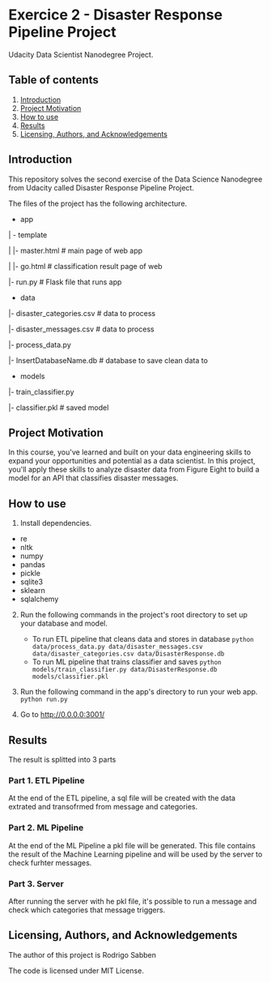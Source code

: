 # Exercice 2  - Disaster Response Pipeline Project
Udacity Data Scientist Nanodegree Project.

## Table of contents
1. [Introduction](#introduction)
2. [Project Motivation](#motivation)
3. [How to use](#how_to_use)
4. [Results](#results)
5. [Licensing, Authors, and Acknowledgements](#licensing)
   
## Introduction  <a name="introduction"></a>
This repository solves the second exercise of the Data Science Nanodegree from Udacity called Disaster Response Pipeline Project.

The files of the project has the following architecture.

* app

| - template

| |- master.html  # main page of web app

| |- go.html  # classification result page of web 

|- run.py  # Flask file that runs app

* data

|- disaster_categories.csv  # data to process 

|- disaster_messages.csv  # data to process

|- process_data.py

|- InsertDatabaseName.db   # database to save clean data to

* models

|- train_classifier.py

|- classifier.pkl  # saved model 


## Project Motivation <a name="motivation"></a>
In this course, you've learned and built on your data engineering skills to expand your opportunities and potential as a data scientist. In this project, you'll apply these skills to analyze disaster data from Figure Eight to build a model for an API that classifies disaster messages.

## How to use <a name="how_to_use"></a>
1. Install dependencies.

* re
* nltk
* numpy
* pandas
* pickle
* sqlite3
* sklearn
* sqlalchemy

2. Run the following commands in the project's root directory to set up your database and model.

    - To run ETL pipeline that cleans data and stores in database
        `python data/process_data.py data/disaster_messages.csv data/disaster_categories.csv data/DisasterResponse.db`
    - To run ML pipeline that trains classifier and saves
        `python models/train_classifier.py data/DisasterResponse.db models/classifier.pkl`

2. Run the following command in the app's directory to run your web app.
    `python run.py`

3. Go to http://0.0.0.0:3001/

## Results <a name="result"></a>

The result is splitted into 3 parts

### Part 1. ETL Pipeline

At the end of the ETL pipeline, a sql file will be created with the data extrated and transofrmed from message and categories.

### Part 2. ML Pipeline

At the end of the ML Pipeline a pkl file will be generated. This file contains the result of the Machine Learning pipeline and will be used by  the server to check furhter messages.

### Part 3. Server

After running the server with he pkl file, it's possible to run a message and check which categories that message triggers. 

## Licensing, Authors, and Acknowledgements <a name="licensing"></a>

The author of this project is Rodrigo Sabben

The code is licensed under MIT License. 